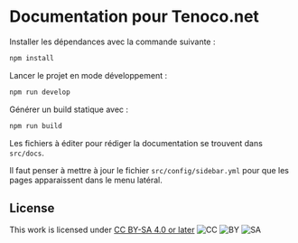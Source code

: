 # Documentation pour Tenoco.net

Installer les dépendances avec la commande suivante :

```sh
npm install
```

Lancer le projet en mode développement :

```sh
npm run develop
```

Générer un build statique avec :

```sh
npm run build
```

Les fichiers à éditer pour rédiger la documentation se trouvent dans `src/docs`.

Il faut penser à mettre à jour le fichier `src/config/sidebar.yml` pour que les pages apparaissent dans le menu latéral.

## License

This work is licensed under [CC BY-SA 4.0 or later](https://creativecommons.org/licenses/by-sa/4.0/)
![CC](https://mirrors.creativecommons.org/presskit/icons/cc.svg)
![BY](https://mirrors.creativecommons.org/presskit/icons/by.svg)
![SA](https://mirrors.creativecommons.org/presskit/icons/sa.svg)
